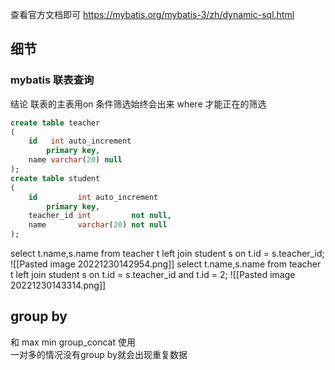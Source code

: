 查看官方文档即可 https://mybatis.org/mybatis-3/zh/dynamic-sql.html





## 细节
### mybatis 联表查询
结论
联表的主表用on 条件筛选始终会出来  where 才能正在的筛选
```sql
create table teacher  
(  
    id   int auto_increment  
        primary key,  
    name varchar(20) null  
);
create table student  
(  
    id         int auto_increment  
        primary key,  
    teacher_id int         not null,  
    name       varchar(20) not null  
);
```
select t.name,s.name from teacher t left  join student s on t.id = s.teacher_id;
![[Pasted image 20221230142954.png]]
select t.name,s.name from teacher t left  join student s on t.id = s.teacher_id and t.id = 2;
![[Pasted image 20221230143314.png]]

## group by

和 max min group_concat 使用  
一对多的情况没有group by就会出现重复数据